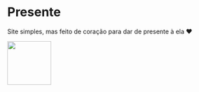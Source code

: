 # Presente
Site simples, mas feito de coração para dar de presente à ela ❤️

<img src="img/ft1" aling="left" width="100" height="100">
